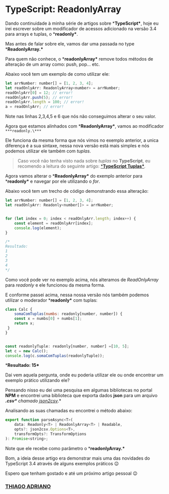 # TypeScript: ReadonlyArray<T>

Dando continuidade à minha série de artigos sobre ***TypeScript\***, hoje eu irei escrever sobre um modificador de acessos adicionado na versão 3.4 para arrays e tuplas, o ***readonly\***.

Mas antes de falar sobre ele, vamos dar uma passada no type ***ReadonlyArray<T>.\***

Para quem não conhece, o ***readonlyArray<T>\*** remove todos métodos de alteração de um array como: push, pop… etc.

Abaixo você tem um exemplo de como utilizar ele:

```javascript
let arrNumber: number[] = [1, 2, 3, 4];
let readOnlyArr: ReadonlyArray<number> = arrNumber;
readOnlyArr[0] = 12; // error!
readOnlyArr.push(5); // error!
readOnlyArr.length = 100; // error!
a = readOnlyArr; // error!
```

Note nas linhas 2,3,4,5 e 6 que nós não conseguimos alterar o seu valor.

Agora que estamos alinhados com ***ReadonlyArray<T>\***, vamos ao modificador `***readonly.\***`

Ele funciona da mesma forma que nós vimos no exemplo anterior, a unica diferença é a sua sintaxe, nessa nova versão está mais simples e nós podemos utilizar ele também com *tuplas*.

> Caso você não tenha visto nada sobre *tuplas* no **TypeScript**, eu recomendo a leitura do seguinte artigo: [***TypeScript Tuplas\***](https://medium.com/@programadriano/typescript-tuplas-fae7eba00066)*.*

Agora vamos alterar o ***ReadonlyArray<T>\*** do exemplo anterior para ***readonly\*** e navegar por ele utilizando o *for*.

Abaixo você tem um trecho de código demonstrando essa alteração:

```javascript
let arrNumber: number[] = [1, 2, 3, 4];
let readOnlyArr: Readonly<number[]> = arrNumber;


for (let index = 0; index < readOnlyArr.length; index++) {
    const element = readOnlyArr[index];
    console.log(element);
}

/*
Resultado:
1
2
3
4
*/
```

Como você pode ver no exemplo acima, nós alteramos de *ReadOnlyArray* para *readonly* e ele funcionou da mesma forma.

E conforme passei acima, nessa nossa versão nós também podemos utilizar o moderador ***readonly\*** com tuplas:

```javascript
class Calc {
    somaComTuplas(numbs: readonly[number, number]) {
    const x = numbs[0] + numbs[1];
    return x;
 }
}


const readonlyTuple: readonly[number, number] =[10, 5];
let c = new Calc();
console.log(c.somaComTuplas(readonlyTuple));
```

***Resultado: 15\***

Dai vem aquela pergunta, onde eu poderia utilizar ele ou onde encontrar um exemplo prático utilizando ele?

Pensando nisso eu dei uma pesquisa em algumas bibliotecas no portal **NPM** e encontrei uma biblioteca que exporta dados **json** para um arquivo ***.csv\*** chamado [*json2csv*](https://www.npmjs.com/package/json2csv)*.*

Analisando as suas chamadas eu encontrei o método abaixo:

```javascript
export function parseAsync<T>(
    data: Readonly<T> | ReadonlyArray<T> | Readable,
    opts?: json2csv.Options<T>,
    transformOpts?: TransformOptions
): Promise<string>;
```

Note que ele recebe como parâmetro o ***readonlyArray<T>.\***

Bom, a ideia desse artigo era demonstrar mais uma das novidades do TypeScript 3.4 através de alguns exemplos práticos 😉

Espero que tenham gostado e até um próximo artigo pessoal 😉



### [THIAGO ADRIANO](https://imasters.com.br/perfil/thiagoadriano)

